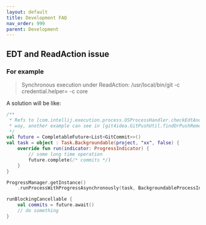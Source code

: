 ```yaml
---
layout: default
title: Development FAQ
nav_order: 999
parent: Development
---
```


## EDT and ReadAction issue 

### For example

> Synchronous execution under ReadAction: /usr/local/bin/git -c credential.helper= -c core

A solution will be like:

```kotlin
/**
 * Refs to [com.intellij.execution.process.OSProcessHandler.checkEdtAndReadAction], we should handle in this
 * way, another example can see in [git4idea.GitPushUtil.findOrPushRemoteBranch]
 */
val future = CompletableFuture<List<GitCommit>>()
val task = object : Task.Backgroundable(project, "xx", false) {
    override fun run(indicator: ProgressIndicator) {
        // some long time operation
        future.complete(/* commits */)
    }
}

ProgressManager.getInstance()
    .runProcessWithProgressAsynchronously(task, BackgroundableProcessIndicator(task))

runBlockingCancellable {
    val commits = future.await()
    // do something
}
```